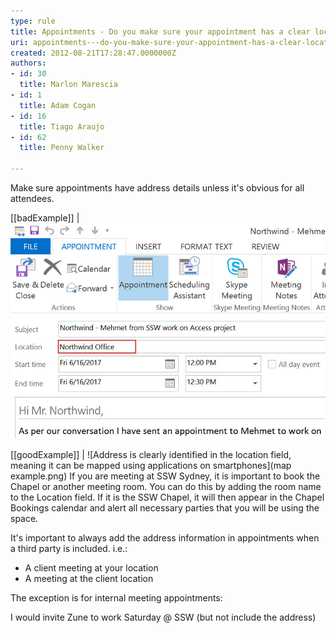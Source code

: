 ```yaml
---
type: rule
title: Appointments - Do you make sure your appointment has a clear location address?
uri: appointments---do-you-make-sure-your-appointment-has-a-clear-location-address
created: 2012-08-21T17:28:47.0000000Z
authors:
- id: 30
  title: Marlon Marescia
- id: 1
  title: Adam Cogan
- id: 16
  title: Tiago Araujo
- id: 62
  title: Penny Walker

---
```


Make sure appointments have address details unless it's obvious for all attendees.
 
[[badExample]]
| ![Appointment field should have addresses in location when appropriate](appointment-location-bad-example.jpg)

[[goodExample]]
| ![Address is clearly identified in the location field, meaning it can be mapped using applications on smartphones](map example.png)
If you are meeting at SSW Sydney, it is important to book the Chapel or another meeting room. You can do this by adding the room name to the Location field. If it is the SSW Chapel, it will then appear in the Chapel Bookings calendar and alert all necessary parties that you will be using the space.

It's important to always add the address information in appointments when a third party is included. i.e.:

- A client meeting at your location
- A meeting at the client location


The exception is for internal meeting appointments:

I would invite Zune to work Saturday @ SSW (but not include the address)
